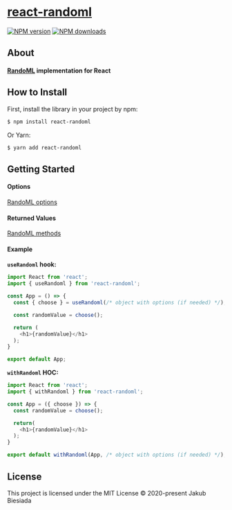 # [react-randoml](https://github.com/jb1905/react-randoml)

[![NPM version](http://img.shields.io/npm/v/react-randoml.svg?style=flat-square)](https://www.npmjs.com/package/react-randoml)
[![NPM downloads](http://img.shields.io/npm/dm/react-randoml.svg?style=flat-square)](https://www.npmjs.com/package/react-randoml)

## About
#### [RandoML](https://www.npmjs.com/package/randoml) implementation for React

## How to Install
First, install the library in your project by npm:
```sh
$ npm install react-randoml
```

Or Yarn:
```sh
$ yarn add react-randoml
```

## Getting Started
#### Options
[RandoML options](https://github.com/JB1905/randoml#options)

#### Returned Values
[RandoML methods](https://github.com/JB1905/randoml#methods)

#### Example
**`useRandoml` hook:**
```js
import React from 'react';
import { useRandoml } from 'react-randoml';

const App = () => {
  const { choose } = useRandoml(/* object with options (if needed) */);

  const randomValue = choose();

  return (
    <h1>{randomValue}</h1>
  );
}

export default App;
```

**`withRandoml` HOC:**
```js
import React from 'react';
import { withRandoml } from 'react-randoml';

const App = ({ choose }) => {
  const randomValue = choose();

  return(
    <h1>{randomValue}</h1>
  );
}

export default withRandoml(App, /* object with options (if needed) */);
```

## License
This project is licensed under the MIT License © 2020-present Jakub Biesiada
